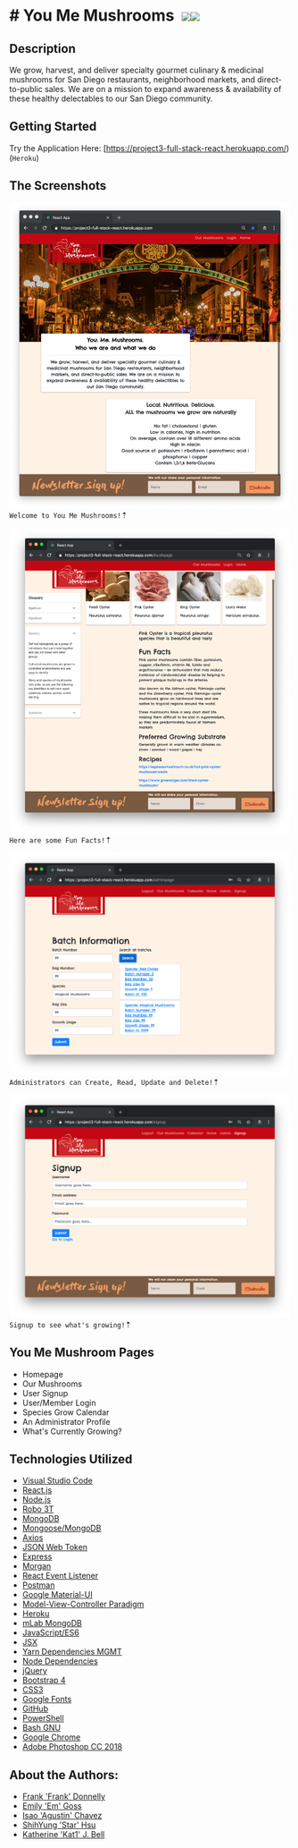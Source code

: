 # &#35; You Me Mushrooms&nbsp;&nbsp;<img src="https://img.icons8.com/cotton/48/000000/mushroom.png"><img src="https://img.icons8.com/color/48/000000/food.png">

## Description
We grow, harvest, and deliver specialty gourmet culinary & medicinal mushrooms for San Diego restaurants, neighborhood markets, and direct-to-public sales. We are on a mission to expand awareness & availability of these healthy delectables to our San Diego community.

## Getting Started
Try the Application Here: [https://project3-full-stack-react.herokuapp.com/) (`Heroku`)

## The Screenshots
![Screenshot](client/public/assets/images/demo-01.png)
`Welcome to You Me Mushrooms!`&#8673;

![Screenshot](client/public/assets/images/demo-02.png)
`Here are some Fun Facts!`&#8673;

![Screenshot](client/public/assets/images/demo-03.png)
`Administrators can Create, Read, Update and Delete!`&#8673;

![Screenshot](client/public/assets/images/demo-04.png)
`Signup to see what's growing!`&#8673;

## You Me Mushroom Pages
* Homepage
* Our Mushrooms
* User Signup
* User/Member Login
* Species Grow Calendar
* An Administrator Profile
* What's Currently Growing?

## Technologies Utilized
* [Visual Studio Code](https://code.visualstudio.com/)
* [React.js](https://reactjs.org)
* [Node.js](https://nodejs.org/en)
* [Robo 3T](https://robomongo.org)
* [MongoDB](https://www.mongodb.com)
* [Mongoose/MongoDB](https://mongoosejs.com)
* [Axios](https://www.npmjs.com/package/axios)
* [JSON Web Token](https://www.npmjs.com/package/jsonwebtoken)
* [Express](https://www.npmjs.com/package/express)
* [Morgan](https://www.npmjs.com/package/morgan/v/1.1.1)
* [React Event Listener](https://www.npmjs.com/package/react-event-listener)
* [Postman](https://www.getpostman.com)
* [Google Material-UI](https://material-ui.com)
* [Model-View-Controller Paradigm](https://www.tutorialspoint.com/mvc_framework/mvc_framework_introduction.htm)
* [Heroku](https://www.heroku.com)
* [mLab MongoDB](https://elements.heroku.com/addons/mongolab)
* [JavaScript/ES6](http://es6-features.org/#Constants)
* [JSX](https://reactjs.org/docs/introducing-jsx.html)
* [Yarn Dependencies MGMT](https://yarnpkg.com/en)
* [Node Dependencies](https://nodejs.org/en)
* [jQuery](https://jquery.com/download)
* [Bootstrap 4](https://getbootstrap.com)
* [CSS3](https://developer.mozilla.org/en-US/docs/Web/CSS/CSS3)
* [Google Fonts](https://fonts.google.com)
* [GitHub](https://github.com)
* [PowerShell](https://docs.microsoft.com/en-us/powershell/scripting/overview?view=powershell-6)
* [Bash GNU](https://www.gnu.org/software/bash)
* [Google Chrome](https://www.google.com/chrome)
* [Adobe Photoshop CC 2018](https://www.google.com/chrome)


## About the Authors:
* [Frank 'Frank' Donnelly](https://github.com/FSDonnelly)
* [Emily 'Em' Goss](https://github.com/SanDiegoEMG)
* [Isao 'Agustin' Chavez](https://github.com/isao92)
* [ShihYung 'Star' Hsu](https://github.com/star104)
* [Katherine 'Kat1' J. Bell](https://github.com/katbytes)
